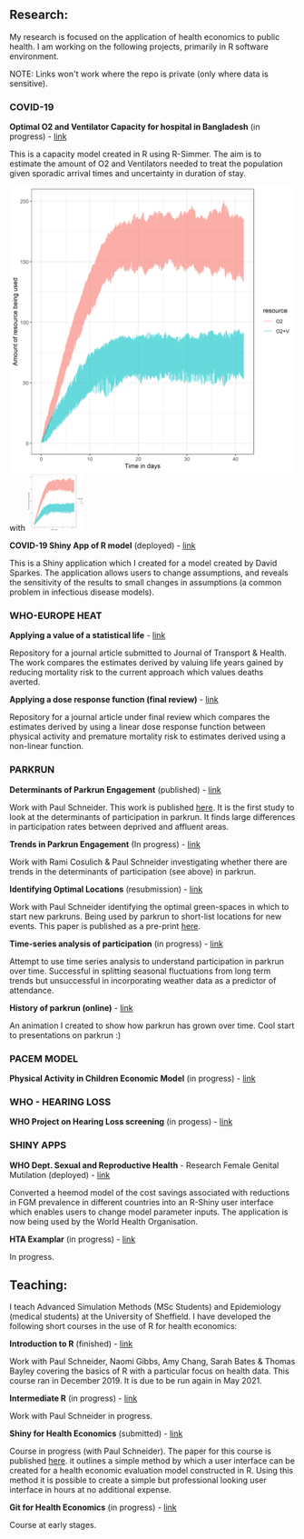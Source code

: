 ## Research:

My research is focused on the application of health economics to public health. I am working on the following projects, primarily in R software environment.

NOTE: Links won't work where the repo is private (only where data is sensitive).

### COVID-19

**Optimal O2 and Ventilator Capacity for hospital in Bangladesh** (in progress) - [link](https://github.com/RobertASmith/covid_bangladesh)

This is a capacity model created in R using R-Simmer. The aim is to estimate the amount of O2 and Ventilators needed to treat the population given sporadic arrival times and uncertainty in duration of stay.

![PLOT 1](https://github.com/RobertASmith/covid_bangladesh/blob/master/outputs/resource_use.png) with <img src="https://github.com/RobertASmith/covid_bangladesh/blob/master/outputs/resource_use.png" width="100" height="100">

**COVID-19 Shiny App of R model** (deployed) - [link](https://github.com/RobertASmith/covid19_shiny)

This is a Shiny application which I created for a model created by David Sparkes. The application allows users to change assumptions, and reveals the sensitivity of the results to small changes in assumptions (a common problem in infectious disease models). 

### WHO-EUROPE HEAT

**Applying a value of a statistical life** - [link](https://github.com/RobertASmith/heat_vsly_public)

Repository for a journal article submitted to Journal of Transport & Health. The work compares the estimates derived by valuing life years gained by reducing mortality risk to the current approach which values deaths averted. 

**Applying a dose response function (final review)** - [link](https://github.com/RobertASmith/HEAT_DRF)

Repository for a journal article under final review which compares the estimates derived by using a linear dose response function between physical activity and premature mortality risk to estimates derived using a non-linear function. 

### PARKRUN

**Determinants of Parkrun Engagement** (published) - [link](https://github.com/ScHARR-PHEDS/DoPE_Public)

Work with Paul Schneider. This work is published [here](https://wellcomeopenresearch.org/articles/5-9). It is the first study to look at the determinants of participation in parkrun. It finds large differences in participation rates between deprived and affluent areas.

**Trends in Parkrun Engagement** (In progress) - [link](https://github.com/ScHARR-PHEDS/attachment3_parkrun)

Work with Rami Cosulich & Paul Schneider investigating whether there are trends in the determinants of participation (see above) in parkrun.

**Identifying Optimal Locations** (resubmission) - [link](https://github.com/ScHARR-PHEDS/iolmap_revision)

Work with Paul Schneider identifying the optimal green-spaces in which to start new parkruns. Being used by parkrun to short-list locations for new events. This paper is published as a pre-print [here](https://www.medrxiv.org/content/10.1101/19004143v1.full.pdf).

**Time-series analysis of participation** (in progress) - [link](https://github.com/RobertASmith/parkruntimeseries)

Attempt to use time series analysis to understand participation in parkrun over time. Successful in splitting seasonal fluctuations from long term trends but unsuccessful in incorporating weather data as a predictor of attendance.

**History of parkrun (online)** - [link](https://github.com/RobertASmith/history_of_parkrun)

An animation I created to show how parkrun has grown over time. Cool start to presentations on parkrun :)

### PACEM MODEL

**Physical Activity in Children Economic Model** (in progress) - [link](https://github.com/RobertASmith/pacemodel)

### WHO - HEARING LOSS

**WHO Project on Hearing Loss screening** (in progess) - [link](https://github.com/RobertASmith/hearing_loss)

### SHINY APPS

**WHO Dept. Sexual and Reproductive Health** -  Research Female Genital Mutilation (deployed) - [link](https://www.who.int/news-room/q-a-detail/fgm-cost-calculator)

Converted a heemod model of the cost savings associated with reductions in FGM prevalence in different countries into an R-Shiny user interface which enables users to change model parameter inputs. The application is now being used by the World Health Organisation.

**HTA Examplar** (in progress) - [link](https://github.com/RobertASmith/DOAC_Shiny)

In progress.

## Teaching:

I teach Advanced Simulation Methods (MSc Students) and Epidemiology (medical students) at the University of Sheffield. I have developed the following short courses in the use of R for health economics:

**Introduction to R** (finished) - [link](https://github.com/RobertASmith/Intro_to_R)

Work with Paul Schneider, Naomi Gibbs, Amy Chang, Sarah Bates & Thomas Bayley covering the basics of R with a particular focus on health data. This course ran in December 2019. It is due to be run again in May 2021.

**Intermediate R** (in progress) - [link](https://github.com/RobertASmith/Intermediate_R)

Work with Paul Schneider in progress.

**Shiny for Health Economics** (submitted) - [link](https://github.com/RobertASmith/healthecon_shiny)

Course in progress (with Paul Schneider). The paper for this course is published [here](https://wellcomeopenresearch.org/articles/5-69). it outlines a simple method by which a user interface can be created for a health economic evaluation model constructed in R. Using this method it is possible to create a simple but professional looking user interface in hours at no additional expense.

**Git for Health Economics** (in progress) - [link](https://github.com/RobertASmith/teachGit)

Course at early stages.
